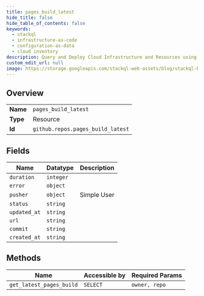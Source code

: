 ```yaml
---
title: pages_build_latest
hide_title: false
hide_table_of_contents: false
keywords:
  - stackql
  - infrastructure-as-code
  - configuration-as-data
  - cloud inventory
description: Query and Deploy Cloud Infrastructure and Resources using SQL
custom_edit_url: null
image: https://storage.googleapis.com/stackql-web-assets/blog/stackql-blog-post-featured-image.png
---
```

  
    

## Overview
<table><tbody>
<tr><td><b>Name</b></td><td><code>pages_build_latest</code></td></tr>
<tr><td><b>Type</b></td><td>Resource</td></tr>
<tr><td><b>Id</b></td><td><code>github.repos.pages_build_latest</code></td></tr>
</tbody></table>

## Fields
| Name | Datatype | Description |
| ---- | -------- | ----------- |
| `duration` | `integer` |  |
| `error` | `object` |  |
| `pusher` | `object` | Simple User |
| `status` | `string` |  |
| `updated_at` | `string` |  |
| `url` | `string` |  |
| `commit` | `string` |  |
| `created_at` | `string` |  |
## Methods
| Name | Accessible by | Required Params |
| ---- | ------------- | --------------- |
| `get_latest_pages_build` | `SELECT` | `owner, repo` |
